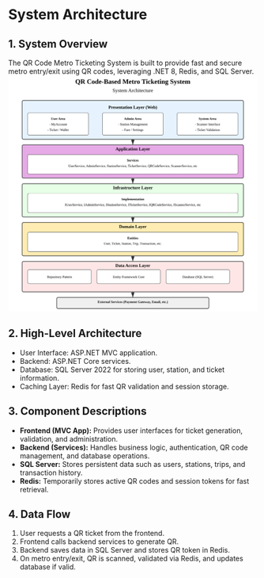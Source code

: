 
# System Architecture

## 1. System Overview
The QR Code Metro Ticketing System is built to provide fast and secure metro entry/exit using QR codes, leveraging .NET 8, Redis, and SQL Server.
![Alt text](Images/system-architecture-one.svg)
## 2. High-Level Architecture
- User Interface: ASP.NET MVC application.
- Backend: ASP.NET Core services.
- Database: SQL Server 2022 for storing user, station, and ticket information.
- Caching Layer: Redis for fast QR validation and session storage.

## 3. Component Descriptions
- **Frontend (MVC App):** Provides user interfaces for ticket generation, validation, and administration.
- **Backend (Services):** Handles business logic, authentication, QR code management, and database operations.
- **SQL Server:** Stores persistent data such as users, stations, trips, and transaction history.
- **Redis:** Temporarily stores active QR codes and session tokens for fast retrieval.

## 4. Data Flow
1. User requests a QR ticket from the frontend.
2. Frontend calls backend services to generate QR.
3. Backend saves data in SQL Server and stores QR token in Redis.
4. On metro entry/exit, QR is scanned, validated via Redis, and updates database if valid.


